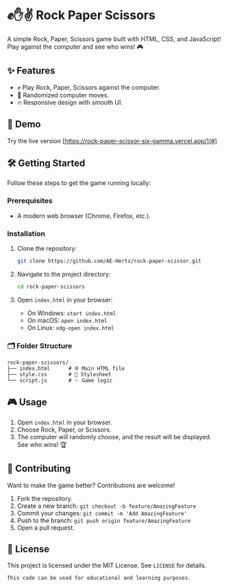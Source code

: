 # ✊✋✌️ Rock Paper Scissors

A simple Rock, Paper, Scissors game built with HTML, CSS, and JavaScript! Play against the computer and see who wins! 🎮

## ✨ Features

- ✊ Play Rock, Paper, Scissors against the computer.
- 🧠 Randomized computer moves.
- 🔥 Responsive design with smooth UI.

## 🚀 Demo

Try the live version [https://rock-paper-scissor-six-gamma.vercel.app/](#)

## 🛠️ Getting Started

Follow these steps to get the game running locally:

### Prerequisites

- A modern web browser (Chrome, Firefox, etc.).

### Installation

1. Clone the repository:

   ```bash
   git clone https://github.com/AE-Hertz/rock-paper-scissor.git
   ```

2. Navigate to the project directory:

   ```bash
   cd rock-paper-scissors
   ```

3. Open `index.html` in your browser:

   - On Windows: `start index.html`
   - On macOS: `open index.html`
   - On Linux: `xdg-open index.html`

### 🗂️ Folder Structure

```plaintext
rock-paper-scissors/
├── index.html      # 🌐 Main HTML file
├── style.css       # 🎨 Stylesheet
└── script.js       # ✨ Game logic
```

## 🎮 Usage

1. Open `index.html` in your browser.
2. Choose Rock, Paper, or Scissors.
3. The computer will randomly choose, and the result will be displayed. See who wins! 🏆

## 🤝 Contributing

Want to make the game better? Contributions are welcome!

1. Fork the repository.
2. Create a new branch: `git checkout -b feature/AmazingFeature`
3. Commit your changes: `git commit -m 'Add AmazingFeature'`
4. Push to the branch: `git push origin feature/AmazingFeature`
5. Open a pull request.

## 📝 License

This project is licensed under the MIT License. See `LICENSE` for details.
```
This code can be used for educational and learning purposes.
```

